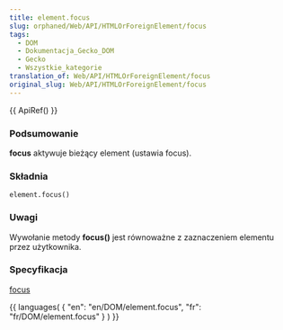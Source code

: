 ```yaml
---
title: element.focus
slug: orphaned/Web/API/HTMLOrForeignElement/focus
tags:
  - DOM
  - Dokumentacja_Gecko_DOM
  - Gecko
  - Wszystkie_kategorie
translation_of: Web/API/HTMLOrForeignElement/focus
original_slug: Web/API/HTMLOrForeignElement/focus
---
```

{{ ApiRef() }}

### Podsumowanie

**focus** aktywuje bieżący element (ustawia focus).

### Składnia

    element.focus()

### Uwagi

Wywołanie metody **focus()** jest równoważne z zaznaczeniem elementu przez użytkownika.

### Specyfikacja

[focus](http://www.w3.org/TR/2000/WD-DOM-Level-2-HTML-20001113/html.html#ID-32130014)



{{ languages( { "en": "en/DOM/element.focus", "fr": "fr/DOM/element.focus" } ) }}
